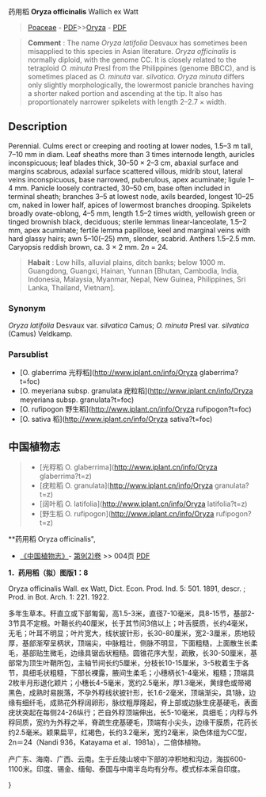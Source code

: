 药用稻 **Oryza officinalis** Wallich ex Watt

> [Poaceae](http://www.iplant.cn/info/Poaceae?t=foc) - [PDF](http://www.iplant.cn/foc/pdf/Poaceae.pdf)>>[Oryza](http://www.iplant.cn/info/Oryza?t=foc) - [PDF](http://www.iplant.cn/foc/pdf/Oryza.pdf)


> **Comment** : 
> The name *Oryza latifolia* Desvaux has sometimes been misapplied to this species in Asian literature.
> *Oryza officinalis* is normally diploid, with the genome CC. It is closely related to the tetraploid *O. minuta* Presl from the Philippines (genome BBCC), and is sometimes placed as *O. minuta* var. *silvatica*. *Oryza minuta* differs only slightly morphologically, the lowermost panicle branches having a shorter naked portion and ascending at the tip. It also has proportionately narrower spikelets with length 2–2.7 × width.

## Description

Perennial. Culms erect or creeping and rooting at lower nodes, 1.5–3 m tall, 7–10 mm in diam. Leaf sheaths more than 3 times internode length, auricles inconspicuous; leaf blades thick, 30–50 × 2–3 cm, abaxial surface and margins scabrous, adaxial surface scattered villous, midrib stout, lateral veins inconspicuous, base narrowed, puberulous, apex acuminate; ligule 1–4 mm. Panicle loosely contracted, 30–50 cm, base often included in terminal sheath; branches 3–5 at lowest node, axils bearded, longest 10–25 cm, naked in lower half, apices of lowermost branches drooping. Spikelets broadly ovate-oblong, 4–5 mm, length 1.5–2 times width, yellowish green or tinged brownish black, deciduous; sterile lemmas linear-lanceolate, 1.5–2 mm, apex acuminate; fertile lemma papillose, keel and marginal veins with hard glassy hairs; awn 5–10(–25) mm, slender, scabrid. Anthers 1.5–2.5 mm. Caryopsis reddish brown, ca. 3 × 2 mm. 2*n* = 24.


> **Habait** : 
> Low hills, alluvial plains, ditch banks; below 1000 m. Guangdong, Guangxi, Hainan, Yunnan [Bhutan, Cambodia, India, Indonesia, Malaysia, Myanmar, Nepal, New Guinea, Philippines, Sri Lanka, Thailand, Vietnam].

### Synonym
*Oryza latifolia* Desvaux var. *silvatica* Camus; *O. minuta* Presl var. *silvatica* (Camus) Veldkamp.

### Parsublist

* [O.  glaberrima  光稃稻](http://www.iplant.cn/info/Oryza glaberrima?t=foc)
* [O.  meyeriana subsp. granulata  疣粒稻](http://www.iplant.cn/info/Oryza meyeriana subsp. granulata?t=foc)
* [O.  rufipogon  野生稻](http://www.iplant.cn/info/Oryza rufipogon?t=foc)
* [O.  sativa  稻](http://www.iplant.cn/info/Oryza sativa?t=foc)


## 中国植物志

> * [光稃稻  O.  glaberrima](http://www.iplant.cn/info/Oryza glaberrima?t=z)
> * [疣粒稻  O.  granulata](http://www.iplant.cn/info/Oryza granulata?t=z)
> * [阔叶稻  O.  latifolia](http://www.iplant.cn/info/Oryza latifolia?t=z)
> * [野生稻  O.  rufipogon](http://www.iplant.cn/info/Oryza rufipogon?t=z)


**药用稻 Oryza officinalis",

* [《中国植物志》](http://www.iplant.cn/frps)- [第9(2)卷](http://www.iplant.cn/frps/vol/9(2)) >> 004页 [PDF](http://www.iplant.cn/frps/pdf/9(2)/004.pdf)


**1．药用稻（拟）图版1：8**

Oryza officinalis Wall. ex Watt, Dict. Econ. Prod. Ind. 5: 501. 1891, descr. ; Prod. in Bot. Arch. 1: 221. 1922.

多年生草本。秆直立或下部匍匐，高1.5-3米，直径7-10毫米，具8-15节，基部2-3节具不定根。叶鞘长约40厘米，长于其节间3倍以上；叶舌膜质，长约4毫米，无毛；叶耳不明显；叶片宽大，线状披针形，长30-80厘米，宽2-3厘米，质地较厚，基部渐窄呈柄状，顶端尖，中脉粗壮，侧脉不明显，下面粗糙，上面散生长柔毛，基部贴生微毛，边缘具锯齿状粗糙。圆锥花序大型，疏散，长30-50厘米，基部常为顶生叶鞘所包，主轴节间长约5厘米，分枝长10-15厘米，3-5枚着生于各节，具细毛状粗糙，下部长裸露，腋间生柔毛；小穗柄长1-4毫米，粗糙；顶端具2枚半月形退化颖片；小穗长4-5毫米，宽约2.5毫米，厚1.3毫米，黄绿色或带褐黑色，成熟时易脱落，不孕外稃线状披针形，长1.6-2毫米，顶端渐尖，具1脉，边缘有细纤毛，成熟花外稃阔卵形，脉纹粗厚隆起，脊上部或边脉生疣基硬毛，表面疣状突起在每侧24-26纵行；芒自外稃顶端伸出，长5-10毫米，具细毛；内稃与外稃同质，宽约为外稃之半，脊疏生疣基硬毛，顶端有小尖头，边缘干膜质，花药长约2.5毫米。颖果扁平，红褐色，长约3.2毫米，宽约2毫米，染色体组为CC型，2n＝24（Nandi 936，Katayama et al．1981a），二倍体植物。

产广东、海南、广西、云南。生于丘陵山坡中下部的冲积地和沟边，海拔600-1100米。印度、锡金、缅甸、泰国与中南半岛均有分布。模式标本采自印度。

}